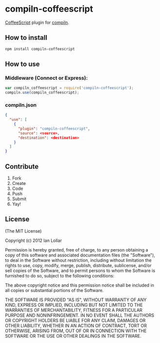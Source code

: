 # compiln-coffeescript

[CoffeeScript](https://github.com/jashkenas/coffee-script) plugin for [compiln](https://github.com/redhotvengeance/compiln).

## How to install

```bash
npm install compiln-coffeescript
```

## How to use

### Middleware (Connect or Express):

```js
var compiln_coffeescript = require('compiln-coffeescript');  
compiln.use(compiln_coffeescript);
```

### compiln.json

```json
{  
  "use": [  
    {  
      "plugin": "compiln-coffeescript",  
      "source": <source>,  
      "destination": <destination>  
    }
  ]
}
```

## Contribute

1. Fork
2. Create
3. Code
4. Push
5. Submit
6. Yay!

## License

(The MIT License)

Copyright (c) 2012 Ian Lollar

Permission is hereby granted, free of charge, to any person obtaining a copy of this software and associated documentation files (the "Software"), to deal in the Software without restriction, including without limitation the rights to use, copy, modify, merge, publish, distribute, sublicense, and/or sell copies of the Software, and to permit persons to whom the Software is furnished to do so, subject to the following conditions:

The above copyright notice and this permission notice shall be included in all copies or substantial portions of the Software.

THE SOFTWARE IS PROVIDED "AS IS", WITHOUT WARRANTY OF ANY KIND, EXPRESS OR IMPLIED, INCLUDING BUT NOT LIMITED TO THE WARRANTIES OF MERCHANTABILITY, FITNESS FOR A PARTICULAR PURPOSE AND NONINFRINGEMENT. IN NO EVENT SHALL THE AUTHORS OR COPYRIGHT HOLDERS BE LIABLE FOR ANY CLAIM, DAMAGES OR OTHER LIABILITY, WHETHER IN AN ACTION OF CONTRACT, TORT OR OTHERWISE, ARISING FROM, OUT OF OR IN CONNECTION WITH THE SOFTWARE OR THE USE OR OTHER DEALINGS IN THE SOFTWARE.
